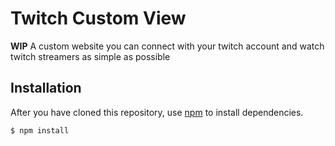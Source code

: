 # Twitch Custom View
**WIP**
A custom website you can connect with your twitch account and watch twitch streamers as simple as possible

## Installation
After you have cloned this repository, use [npm](https://www.npmjs.com/) to install dependencies.

```sh
$ npm install
```